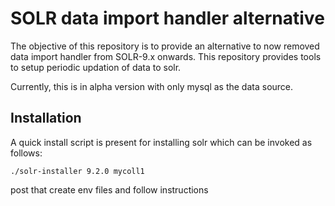 # SOLR data import handler alternative

The objective of this repository is to provide an alternative to now removed data import handler from SOLR-9.x onwards. This repository provides tools to setup periodic updation of data to solr.

Currently, this is in alpha version with only mysql as the data source.

## Installation

A quick install script is present for installing solr which can be invoked as follows:
```
./solr-installer 9.2.0 mycoll1
```

post that create env files and follow instructions